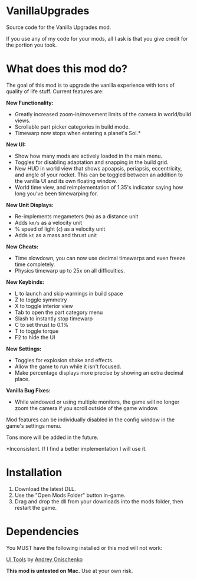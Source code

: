 # VanillaUpgrades

Source code for the Vanilla Upgrades mod.

If you use any of my code for your mods, all I ask is that you give credit for the portion you took.

# What does this mod do?

The goal of this mod is to upgrade the vanilla experience with tons of quality of life stuff. Current features are:

**New Functionality:**

- Greatly increased zoom-in/movement limits of the camera in world/build views.
- Scrollable part picker categories in build mode.
- Timewarp now stops when entering a planet's SoI.*

**New UI:**

- Show how many mods are actively loaded in the main menu. 
- Toggles for disabling adaptation and snapping in the build grid.
- New HUD in world view that shows apoapsis, periapsis, eccentricity, and angle of your rocket. This can be toggled between an addition to the vanilla UI and its own floating window.
- World time view, and reimplementation of 1.35's indicator saying how long you've been timewarping for.

**New Unit Displays:**

- Re-implements megameters (`Mm`) as a distance unit
- Adds `km/s` as a velocity unit
- % speed of light (`c`) as a velocity unit
- Adds `kt` as a mass and thrust unit

**New Cheats:**

- Time slowdown, you can now use decimal timewarps and even freeze time completely.
- Physics timewarp up to 25x on all difficulties.

**New Keybinds:**

- L to launch and skip warnings in build space
- Z to toggle symmetry
- X to toggle interior view
- Tab to open the part category menu
- Slash to instantly stop timewarp
- C to set thrust to 0.1%
- T to toggle torque
- F2 to hide the UI

**New Settings:**

- Toggles for explosion shake and effects.
- Allow the game to run while it isn't focused.
- Make percentage displays more precise by showing an extra decimal place.

**Vanilla Bug Fixes:**
- While windowed or using multiple monitors, the game will no longer zoom the camera if you scroll outside of the game window.

Mod features can be individually disabled in the config window in the game's settings menu. 

Tons more will be added in the future.

\*Inconsistent. If I find a better implementation I will use it.

# Installation

1. Download the latest DLL.
2. Use the "Open Mods Folder" button in-game. 
3. Drag and drop the dll from your downloads into the mods folder, then restart the game.

# Dependencies

You MUST have the following installed or this mod will not work:

[UI Tools](https://jmnet.one/sfs/forum/index.php?threads/ui-tools.10596/) by [Andrey Onischenko](https://github.com/cucumber-sp)


**This mod is untested on Mac.** Use at your own risk.
